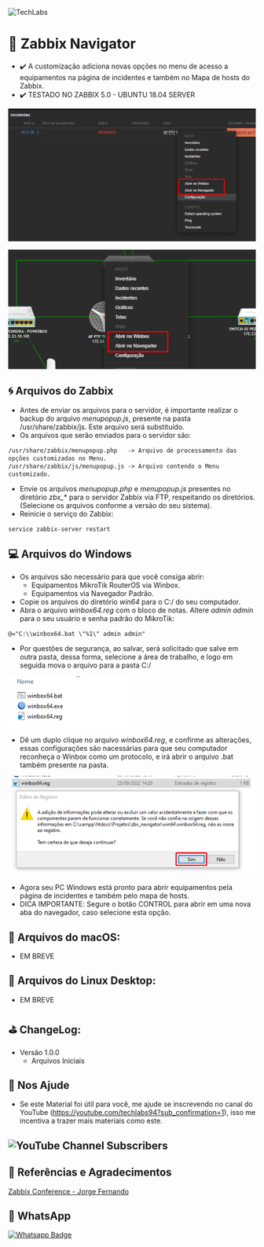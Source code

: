 ![TechLabs](https://techlabs.net.br/wp-content/uploads/2021/09/logo_blog.png)

# :rocket: Zabbix Navigator
* :heavy_check_mark: A customização adiciona novas opções no menu de acesso a equipamentos na página de incidentes e também no Mapa de hosts do Zabbix.
* :heavy_check_mark: TESTADO NO ZABBIX 5.0 - UBUNTU 18.04 SERVER

![Menu Incidentes](assets/img_1.png)

![Menu Mapa](assets/img.png)


## :cyclone: Arquivos do Zabbix
* Antes de enviar os arquivos para o servidor, é importante realizar o backup do arquivo *menupopup.js*, presente na pasta /usr/share/zabbix/js. Este arquivo será substituído.
* Os arquivos que serão enviados para o servidor são:
```
/usr/share/zabbix/menupopup.php   -> Arquivo de processamento das opções customizadas no Menu.
/usr/share/zabbix/js/menupopup.js -> Arquivo contendo o Menu customizado.
```
* Envie os arquivos *menupopup.php* e *menupopup.js* presentes no diretório *zbx_** para o servidor Zabbix via FTP, respeitando os diretórios. (Selecione os arquivos conforme a versão do seu sistema).
* Reinicie o serviço do Zabbix:
```
service zabbix-server restart
```

## :computer: Arquivos do Windows
* Os arquivos são necessário para que você consiga abrir:
  * Equipamentos MikroTik RouterOS via Winbox.
  * Equipamentos via Navegador Padrão.
* Copie os arquivos do diretório *win64* para o C:/ do seu computador.
* Abra o arquivo *winbox64.reg* com o bloco de notas. Altere *admin admin* para o seu usuário e senha padrão do MikroTik:
```
@="C:\\winbox64.bat \"%1\" admin admin"
```
* Por questões de segurança, ao salvar, será solicitado que salve em outra pasta, dessa forma, selecione a área de trabalho, e logo em seguida mova o arquivo para a pasta C:/

![Arquivos dentro da Pasta](assets/img_3.png)

* Dê um duplo clique no arquivo *winbox64.reg*, e confirme as alterações, essas configurações são nacessárias para que seu computador reconheça o Winbox como um protocolo, e irá abrir o arquivo .bat também presente na pasta.

![Registro do Windows](assets/img_2.png)

* Agora seu PC Windows está pronto para abrir equipamentos pela página de incidentes e também pelo mapa de hosts.
* DICA IMPORTANTE: Segure o botão CONTROL para abrir em uma nova aba do navegador, caso selecione esta opção.

## :apple: Arquivos do macOS:
* EM BREVE

## :penguin: Arquivos do Linux Desktop:
* EM BREVE

## :golf: ChangeLog:
* Versão 1.0.0
  * Arquivos Iniciais

## :sparkling_heart: Nos Ajude
* Se este Material foi útil para você, me ajude se inscrevendo no canal do YouTube (https://youtube.com/techlabs94?sub_confirmation=1), isso me incentiva a trazer mais materiais como este.
## ![YouTube Channel Subscribers](https://img.shields.io/youtube/channel/subscribers/UCWN6suTq5sZGqnSLos992Yw?style=social)


## :blue_book: Referências e Agradecimentos
[Zabbix Conference - Jorge Fernando](https://pt.slideshare.net/JorgeFernandoMatsudo/zabbix-conference-2018v2-95430345)

## :iphone: WhatsApp
[![Whatsapp Badge](https://img.shields.io/badge/-Whatsapp-4CA143?style=flat-square&labelColor=4CA143&logo=whatsapp&logoColor=white&link=https://api.whatsapp.com/send?phone=5537999351046)](https://api.whatsapp.com/send?phone=5537999351046)
